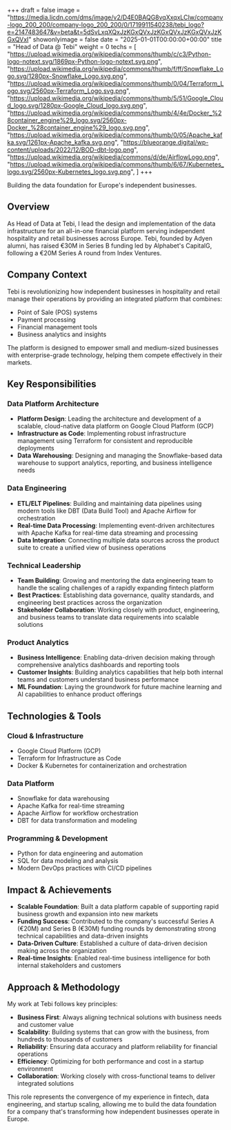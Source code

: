 +++
draft = false
image = "https://media.licdn.com/dms/image/v2/D4E0BAQG8vqXxqxLCIw/company-logo_200_200/company-logo_200_200/0/1719911540238/tebi_logo?e=2147483647&v=beta&t=5dSvLxqXQxJzKGxQVxJzKGxQVxJzKGxQVxJzKGxQVxI"
showonlyimage = false
date = "2025-01-01T00:00:00+00:00"
title = "Head of Data @ Tebi"
weight = 0
techs = [
    "https://upload.wikimedia.org/wikipedia/commons/thumb/c/c3/Python-logo-notext.svg/1869px-Python-logo-notext.svg.png",
    "https://upload.wikimedia.org/wikipedia/commons/thumb/f/ff/Snowflake_Logo.svg/1280px-Snowflake_Logo.svg.png",
    "https://upload.wikimedia.org/wikipedia/commons/thumb/0/04/Terraform_Logo.svg/2560px-Terraform_Logo.svg.png",
    "https://upload.wikimedia.org/wikipedia/commons/thumb/5/51/Google_Cloud_logo.svg/1280px-Google_Cloud_logo.svg.png",
    "https://upload.wikimedia.org/wikipedia/commons/thumb/4/4e/Docker_%28container_engine%29_logo.svg/2560px-Docker_%28container_engine%29_logo.svg.png",
    "https://upload.wikimedia.org/wikipedia/commons/thumb/0/05/Apache_kafka.svg/1261px-Apache_kafka.svg.png",
    "https://blueorange.digital/wp-content/uploads/2022/12/BOD-dbt-logo.png",
    "https://upload.wikimedia.org/wikipedia/commons/d/de/AirflowLogo.png",
    "https://upload.wikimedia.org/wikipedia/commons/thumb/6/67/Kubernetes_logo.svg/2560px-Kubernetes_logo.svg.png",
]
+++

Building the data foundation for Europe's independent businesses.

<!--more-->

## Overview

As Head of Data at Tebi, I lead the design and implementation of the data infrastructure for an all-in-one financial platform serving independent hospitality and retail businesses across Europe. Tebi, founded by Adyen alumni, has raised €30M in Series B funding led by Alphabet's CapitalG, following a €20M Series A round from Index Ventures.

## Company Context

Tebi is revolutionizing how independent businesses in hospitality and retail manage their operations by providing an integrated platform that combines:

- Point of Sale (POS) systems
- Payment processing
- Financial management tools
- Business analytics and insights

The platform is designed to empower small and medium-sized businesses with enterprise-grade technology, helping them compete effectively in their markets.

## Key Responsibilities

### Data Platform Architecture

- **Platform Design**: Leading the architecture and development of a scalable, cloud-native data platform on Google Cloud Platform (GCP)
- **Infrastructure as Code**: Implementing robust infrastructure management using Terraform for consistent and reproducible deployments
- **Data Warehousing**: Designing and managing the Snowflake-based data warehouse to support analytics, reporting, and business intelligence needs

### Data Engineering

- **ETL/ELT Pipelines**: Building and maintaining data pipelines using modern tools like DBT (Data Build Tool) and Apache Airflow for orchestration
- **Real-time Data Processing**: Implementing event-driven architectures with Apache Kafka for real-time data streaming and processing
- **Data Integration**: Connecting multiple data sources across the product suite to create a unified view of business operations

### Technical Leadership

- **Team Building**: Growing and mentoring the data engineering team to handle the scaling challenges of a rapidly expanding fintech platform
- **Best Practices**: Establishing data governance, quality standards, and engineering best practices across the organization
- **Stakeholder Collaboration**: Working closely with product, engineering, and business teams to translate data requirements into scalable solutions

### Product Analytics

- **Business Intelligence**: Enabling data-driven decision making through comprehensive analytics dashboards and reporting tools
- **Customer Insights**: Building analytics capabilities that help both internal teams and customers understand business performance
- **ML Foundation**: Laying the groundwork for future machine learning and AI capabilities to enhance product offerings

## Technologies & Tools

### Cloud & Infrastructure
- Google Cloud Platform (GCP)
- Terraform for Infrastructure as Code
- Docker & Kubernetes for containerization and orchestration

### Data Platform
- Snowflake for data warehousing
- Apache Kafka for real-time streaming
- Apache Airflow for workflow orchestration
- DBT for data transformation and modeling

### Programming & Development
- Python for data engineering and automation
- SQL for data modeling and analysis
- Modern DevOps practices with CI/CD pipelines

## Impact & Achievements

- **Scalable Foundation**: Built a data platform capable of supporting rapid business growth and expansion into new markets
- **Funding Success**: Contributed to the company's successful Series A (€20M) and Series B (€30M) funding rounds by demonstrating strong technical capabilities and data-driven insights
- **Data-Driven Culture**: Established a culture of data-driven decision making across the organization
- **Real-time Insights**: Enabled real-time business intelligence for both internal stakeholders and customers

## Approach & Methodology

My work at Tebi follows key principles:

- **Business First**: Always aligning technical solutions with business needs and customer value
- **Scalability**: Building systems that can grow with the business, from hundreds to thousands of customers
- **Reliability**: Ensuring data accuracy and platform reliability for financial operations
- **Efficiency**: Optimizing for both performance and cost in a startup environment
- **Collaboration**: Working closely with cross-functional teams to deliver integrated solutions

This role represents the convergence of my experience in fintech, data engineering, and startup scaling, allowing me to build the data foundation for a company that's transforming how independent businesses operate in Europe.
